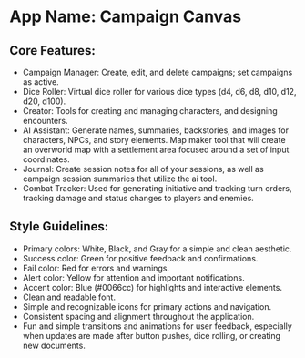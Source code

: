 # **App Name**: Campaign Canvas

## Core Features:

- Campaign Manager: Create, edit, and delete campaigns; set campaigns as active.
- Dice Roller: Virtual dice roller for various dice types (d4, d6, d8, d10, d12, d20, d100).
- Creator: Tools for creating and managing characters, and designing encounters.
- AI Assistant: Generate names, summaries, backstories, and images for characters, NPCs, and story elements. Map maker tool that will create an overworld map with a settlement area focused around a set of input coordinates.
- Journal: Create session notes for all of your sessions, as well as campaign session summaries that utilize the ai tool.
- Combat Tracker: Used for generating initiative and tracking turn orders, tracking damage and status changes to players and enemies.

## Style Guidelines:

- Primary colors: White, Black, and Gray for a simple and clean aesthetic.
- Success color: Green for positive feedback and confirmations.
- Fail color: Red for errors and warnings.
- Alert color: Yellow for attention and important notifications.
- Accent color: Blue (#0066cc) for highlights and interactive elements.
- Clean and readable font.
- Simple and recognizable icons for primary actions and navigation.
- Consistent spacing and alignment throughout the application.
- Fun and simple transitions and animations for user feedback, especially when updates are made after button pushes, dice rolling, or creating new documents.
